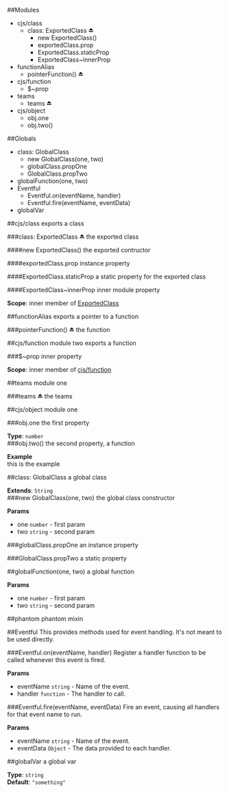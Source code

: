 ##Modules
* cjs/class
  * class: ExportedClass ⏏
    * new ExportedClass()
    * exportedClass.prop
    * ExportedClass.staticProp
    * ExportedClass~innerProp
* functionAlias
  * pointerFunction() ⏏
* cjs/function
  * $~prop
* teams
  * teams ⏏
* cjs/object
  * obj.one
  * obj.two()

##Globals
* class: GlobalClass
  * new GlobalClass(one, two)
  * globalClass.propOne
  * GlobalClass.propTwo
* globalFunction(one, two)
* Eventful
  * Eventful.on(eventName, handler)
  * Eventful.fire(eventName, eventData)
* globalVar



<a name="module_cjs/class"></a>
##cjs/class
exports a class

<a name="exp_module_cjs/class^ExportedClass"></a>
###class: ExportedClass ⏏
the exported class

<a name="new_module_cjs/class^ExportedClass◊"></a>
####new ExportedClass()
the exported contructor

<a name="module_cjs/class^ExportedClass#prop"></a>
####exportedClass.prop
instance property

<a name="module_cjs/class^ExportedClass.staticProp"></a>
####ExportedClass.staticProp
a static property for the exported class

<a name="module_cjs/class^ExportedClass..innerProp"></a>
####ExportedClass~innerProp
inner module property

**Scope**: inner member of [ExportedClass](#exp_module_cjs/class^ExportedClass)  

<a name="module_functionAlias"></a>
##functionAlias
exports a pointer to a function

<a name="exp_module_functionAlias^pointerFunction"></a>
###pointerFunction() ⏏
the function


<a name="module_cjs/function"></a>
##cjs/function
module two exports a function

<a name="module_cjs/function..prop"></a>
###$~prop
inner property

**Scope**: inner member of [cjs/function](#module_cjs/function)  

<a name="module_teams"></a>
##teams
module one

<a name="exp_module_teams^teams"></a>
###teams ⏏
the teams


<a name="module_cjs/object"></a>
##cjs/object
module one

<a name="module_cjs/object.one"></a>
###obj.one
the first property

**Type**: `number`  
<a name="module_cjs/object.two"></a>
###obj.two()
the second property, a function

**Example**  
this is the example


<a name="GlobalClass"></a>
##class: GlobalClass
a global class

**Extends**: `String`  
<a name="new_GlobalClass◊"></a>
###new GlobalClass(one, two)
the global class constructor

**Params**

- one `number` - first param  
- two `string` - second param  

<a name="GlobalClass#propOne"></a>
###globalClass.propOne
an instance property

<a name="GlobalClass.propTwo"></a>
###GlobalClass.propTwo
a static property


<a name="globalFunction"></a>
##globalFunction(one, two)
a global function

**Params**

- one `number` - first param  
- two `string` - second param  


<a name="phantom"></a>
##phantom
phantom mixin


<a name="Eventful"></a>
##Eventful
This provides methods used for event handling. It's not meant to
be used directly.

<a name="Eventful.on"></a>
###Eventful.on(eventName, handler)
Register a handler function to be called whenever this event is fired.

**Params**

- eventName `string` - Name of the event.  
- handler `function` - The handler to call.  

<a name="Eventful.fire"></a>
###Eventful.fire(eventName, eventData)
Fire an event, causing all handlers for that event name to run.

**Params**

- eventName `string` - Name of the event.  
- eventData `Object` - The data provided to each handler.  


<a name="globalVar"></a>
##globalVar
a global var

**Type**: `string`  
**Default**: `"something"`  
